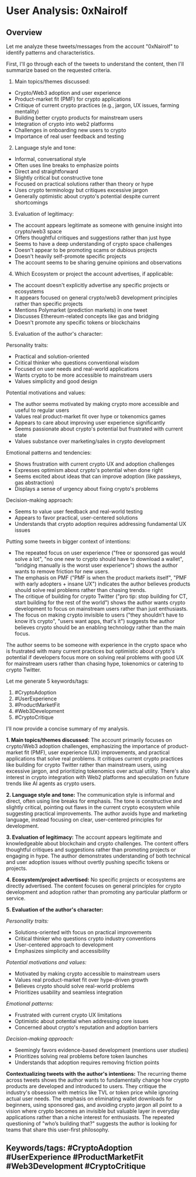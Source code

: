 # User Analysis: 0xNairolf

## Overview

<think>
Let me analyze these tweets/messages from the account "0xNairolf" to identify patterns and characteristics.

First, I'll go through each of the tweets to understand the content, then I'll summarize based on the requested criteria.

1. Main topics/themes discussed:
- Crypto/Web3 adoption and user experience
- Product-market fit (PMF) for crypto applications
- Critique of current crypto practices (e.g., jargon, UX issues, farming mentality)
- Building better crypto products for mainstream users
- Integration of crypto into web2 platforms
- Challenges in onboarding new users to crypto
- Importance of real user feedback and testing

2. Language style and tone:
- Informal, conversational style
- Often uses line breaks to emphasize points
- Direct and straightforward
- Slightly critical but constructive tone
- Focused on practical solutions rather than theory or hype
- Uses crypto terminology but critiques excessive jargon
- Generally optimistic about crypto's potential despite current shortcomings

3. Evaluation of legitimacy:
- The account appears legitimate as someone with genuine insight into crypto/web3 space
- Offers thoughtful critiques and suggestions rather than just hype
- Seems to have a deep understanding of crypto space challenges
- Doesn't appear to be promoting scams or dubious projects
- Doesn't heavily self-promote specific projects
- The account seems to be sharing genuine opinions and observations

4. Which Ecosystem or project the account advertises, if applicable:
- The account doesn't explicitly advertise any specific projects or ecosystems
- It appears focused on general crypto/web3 development principles rather than specific projects
- Mentions Polymarket (prediction markets) in one tweet
- Discusses Ethereum-related concepts like gas and bridging
- Doesn't promote any specific tokens or blockchains

5. Evaluation of the author's character:

Personality traits:
- Practical and solution-oriented
- Critical thinker who questions conventional wisdom
- Focused on user needs and real-world applications
- Wants crypto to be more accessible to mainstream users
- Values simplicity and good design

Potential motivations and values:
- The author seems motivated by making crypto more accessible and useful to regular users
- Values real product-market fit over hype or tokenomics games
- Appears to care about improving user experience significantly
- Seems passionate about crypto's potential but frustrated with current state
- Values substance over marketing/sales in crypto development

Emotional patterns and tendencies:
- Shows frustration with current crypto UX and adoption challenges
- Expresses optimism about crypto's potential when done right
- Seems excited about ideas that can improve adoption (like passkeys, gas abstraction)
- Displays a sense of urgency about fixing crypto's problems

Decision-making approach:
- Seems to value user feedback and real-world testing
- Appears to favor practical, user-centered solutions
- Understands that crypto adoption requires addressing fundamental UX issues

Putting some tweets in bigger context of intentions:
- The repeated focus on user experience ("free or sponsored gas would solve a lot", "no one new to crypto should have to download a wallet", "bridging manually is the worst user experience") shows the author wants to remove friction for new users.
- The emphasis on PMF ("PMF is when the product markets itself", "PMF with early adopters + insane UX") indicates the author believes products should solve real problems rather than chasing trends.
- The critique of building for crypto Twitter ("pro tip: stop building for CT, start building for the rest of the world") shows the author wants crypto development to focus on mainstream users rather than just enthusiasts.
- The focus on making crypto invisible to users ("they shouldn’t have to know it’s crypto", "users want apps, that's it") suggests the author believes crypto should be an enabling technology rather than the main focus.

The author seems to be someone with experience in the crypto space who is frustrated with many current practices but optimistic about crypto's potential if developers focus more on solving real problems with good UX for mainstream users rather than chasing hype, tokenomics or catering to crypto Twitter.

Let me generate 5 keywords/tags:
1. #CryptoAdoption
2. #UserExperience
3. #ProductMarketFit
4. #Web3Development
5. #CryptoCritique

I'll now provide a concise summary of my analysis.
</think>

**1. Main topics/themes discussed:**
The account primarily focuses on crypto/Web3 adoption challenges, emphasizing the importance of product-market fit (PMF), user experience (UX) improvements, and practical applications that solve real problems. It critiques current crypto practices like building for crypto Twitter rather than mainstream users, using excessive jargon, and prioritizing tokenomics over actual utility. There's also interest in crypto integration with Web2 platforms and speculation on future trends like AI agents as crypto users.

**2. Language style and tone:**
The communication style is informal and direct, often using line breaks for emphasis. The tone is constructive and slightly critical, pointing out flaws in the current crypto ecosystem while suggesting practical improvements. The author avoids hype and marketing language, instead focusing on clear, user-centered principles for development.

**3. Evaluation of legitimacy:**
The account appears legitimate and knowledgeable about blockchain and crypto challenges. The content offers thoughtful critiques and suggestions rather than promoting projects or engaging in hype. The author demonstrates understanding of both technical and user adoption issues without overtly pushing specific tokens or projects.

**4. Ecosystem/project advertised:**
No specific projects or ecosystems are directly advertised. The content focuses on general principles for crypto development and adoption rather than promoting any particular platform or service.

**5. Evaluation of the author's character:**

*Personality traits:*
- Solutions-oriented with focus on practical improvements
- Critical thinker who questions crypto industry conventions
- User-centered approach to development
- Emphasizes simplicity and accessibility

*Potential motivations and values:*
- Motivated by making crypto accessible to mainstream users
- Values real product-market fit over hype-driven growth
- Believes crypto should solve real-world problems
- Prioritizes usability and seamless integration

*Emotional patterns:*
- Frustrated with current crypto UX limitations
- Optimistic about potential when addressing core issues
- Concerned about crypto's reputation and adoption barriers

*Decision-making approach:*
- Seemingly favors evidence-based development (mentions user studies)
- Prioritizes solving real problems before token launches
- Understands that adoption requires removing friction points

**Contextualizing tweets with the author's intentions:**
The recurring theme across tweets shows the author wants to fundamentally change how crypto products are developed and introduced to users. They critique the industry's obsession with metrics like TVL or token price while ignoring actual user needs. The emphasis on eliminating wallet downloads for beginners, using sponsored gas, and avoiding crypto jargon all point to a vision where crypto becomes an invisible but valuable layer in everyday applications rather than a niche interest for enthusiasts. The repeated questioning of "who’s building that?" suggests the author is looking for teams that share this user-first philosophy.

**Keywords/tags:** #CryptoAdoption #UserExperience #ProductMarketFit #Web3Development #CryptoCritique
---
